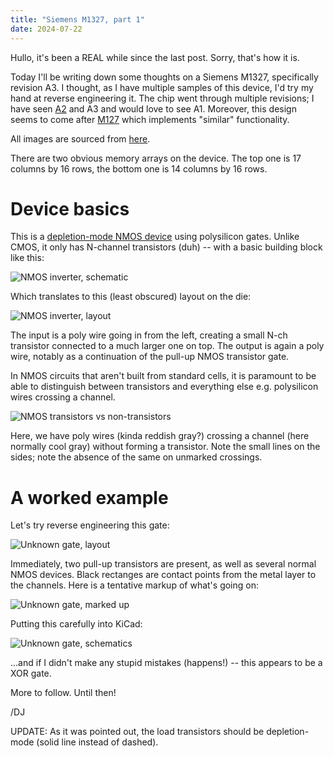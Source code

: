```yaml
---
title: "Siemens M1327, part 1"
date: 2024-07-22
---
```


Hullo, it's been a REAL while since the last post. Sorry, that's how it is.

Today I'll be writing down some thoughts on a Siemens M1327, specifically revision A3. I thought, as I have multiple samples of this device, I'd try my hand at reverse engineering it. The chip went through multiple revisions; I have seen [A2](https://siliconpr0n.org/archive/doku.php?id=infosecdj:siemens:m1327a2) and A3 and would love to see A1. Moreover, this design seems to come after [M127](https://siliconpr0n.org/archive/doku.php?id=infosecdj:siemens:m127-c2) which implements "similar" functionality.

All images are sourced from [here](https://siliconpr0n.org/archive/doku.php?id=infosecdj:siemens:m1327a3).

There are two obvious memory arrays on the device. The top one is 17 columns by 16 rows, the bottom one is 14 columns by 16 rows. 

# Device basics

This is a [depletion-mode NMOS device](https://en.wikipedia.org/wiki/Depletion-load_NMOS_logic) using polysilicon gates. Unlike CMOS, it only has N-channel transistors (duh) -- with a basic building block like this:

![NMOS inverter, schematic](/blarg/assets/20240722/nmos-inverter-sch.png)

Which translates to this (least obscured) layout on the die:

![NMOS inverter, layout](/blarg/assets/20240722/nmos-inverter-layout.jpg)

The input is a poly wire going in from the left, creating a small N-ch transistor connected to a much larger one on top. The output is again a poly wire, notably as a continuation of the pull-up NMOS transistor gate.

In NMOS circuits that aren't built from standard cells, it is paramount to be able to distinguish between transistors and everything else e.g. polysilicon wires crossing a channel.

![NMOS transistors vs non-transistors](/blarg/assets/20240722/nmos-poly-crossing.jpg)

Here, we have poly wires (kinda reddish gray?) crossing a channel (here normally cool gray) without forming a transistor. Note the small lines on the sides; note the absence of the same on unmarked crossings.

# A worked example

Let's try reverse engineering this gate:

![Unknown gate, layout](/blarg/assets/20240722/funny-gate.jpg)

Immediately, two pull-up transistors are present, as well as several normal NMOS devices. Black rectanges are contact points from the metal layer to the channels. Here is a tentative markup of what's going on:

![Unknown gate, marked up](/blarg/assets/20240722/funny-gate-marked.jpg)

Putting this carefully into KiCad:

![Unknown gate, schematics](/blarg/assets/20240722/funny-gate-sch.png)

...and if I didn't make any stupid mistakes (happens!) -- this appears to be a XOR gate.

More to follow. Until then!

/DJ

UPDATE: As it was pointed out, the load transistors should be depletion-mode (solid line instead of dashed).
